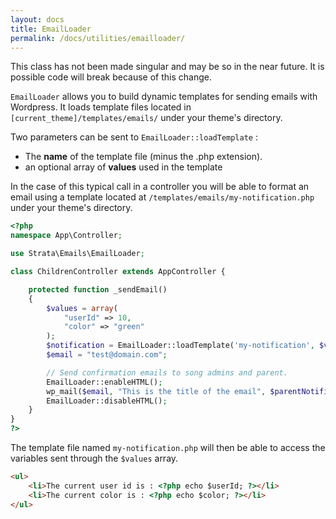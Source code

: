 ```yaml
---
layout: docs
title: EmailLoader
permalink: /docs/utilities/emailloader/
---
```


<p class="warning">This class has not been made singular and may be so in the near future. It is possible code will break because of this change.</p>

`EmailLoader` allows you to build dynamic templates for sending emails with Wordpress. It loads template files located in `[current_theme]/templates/emails/` under your theme's directory.

Two parameters can be sent to `EmailLoader::loadTemplate` :

* The __name__ of the template file (minus the .php extension).
* an optional array of __values__ used in the template

In the case of this typical call in a controller you will be able to format an email using a template located at `/templates/emails/my-notification.php` under your theme's directory.

~~~ php
<?php
namespace App\Controller;

use Strata\Emails\EmailLoader;

class ChildrenController extends AppController {

    protected function _sendEmail()
    {
        $values = array(
            "userId" => 10,
            "color" => "green"
        );
        $notification = EmailLoader::loadTemplate('my-notification', $values);
        $email = "test@domain.com";

        // Send confirmation emails to song admins and parent.
        EmailLoader::enableHTML();
        wp_mail($email, "This is the title of the email", $parentNotification);
        EmailLoader::disableHTML();
    }
}
?>
~~~

The template file named `my-notification.php` will then be able to access the variables sent through the `$values` array.

~~~ html
<ul>
    <li>The current user id is : <?php echo $userId; ?></li>
    <li>The current color is : <?php echo $color; ?></li>
</ul>
~~~

